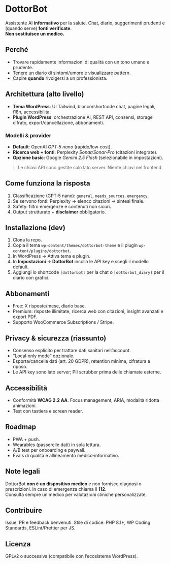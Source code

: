 # DottorBot

Assistente AI **informativo** per la salute. Chat, diario, suggerimenti prudenti e (quando serve) **fonti verificate**.  
**Non sostituisce un medico.**

## Perché
- Trovare rapidamente informazioni di qualità con un tono umano e prudente.
- Tenere un diario di sintomi/umore e visualizzare pattern.
- Capire **quando** rivolgersi a un professionista.

## Architettura (alto livello)
- **Tema WordPress**: UI Tailwind, blocco/shortcode chat, pagine legali, i18n, accessibilità.
- **Plugin WordPress**: orchestrazione AI, REST API, consensi, storage cifrato, export/cancellazione, abbonamenti.

### Modelli & provider
- **Default**: OpenAI *GPT‑5 nano* (rapido/low‑cost).  
- **Ricerca web + fonti**: Perplexity *Sonar/Sonar‑Pro* (citazioni integrate).  
- **Opzione basic**: Google *Gemini 2.5 Flash* (selezionabile in impostazioni).

> Le chiavi API sono gestite solo lato server. Niente chiavi nel frontend.

## Come funziona la risposta
1. Classificazione (GPT‑5 nano): `general`, `needs_sources`, `emergency`.  
2. Se servono fonti: Perplexity → elenco citazioni → sintesi finale.  
3. Safety: filtro emergenze e contenuti non sicuri.  
4. Output strutturato + **disclaimer** obbligatorio.

## Installazione (dev)
1. Clona la repo.  
2. Copia il tema `wp-content/themes/dottorbot-theme` e il plugin `wp-content/plugins/dottorbot`.  
3. In WordPress → Attiva tema e plugin.  
4. In **Impostazioni → DottorBot** incolla le API key e scegli il modello default.
5. Aggiungi lo shortcode `[dottorbot]` per la chat o `[dottorbot_diary]` per il diario con grafici.

## Abbonamenti
- Free: X risposte/mese, diario base.  
- Premium: risposte illimitate, ricerca web con citazioni, insight avanzati e export PDF.  
- Supporto WooCommerce Subscriptions / Stripe.

## Privacy & sicurezza (riassunto)
- Consenso esplicito per trattare dati sanitari nell’account.  
- “Local‑only mode” opzionale.  
- Esporta/cancella dati (art. 20 GDPR), retention minima, cifratura a riposo.  
- Le API key sono lato server; PII scrubber prima delle chiamate esterne.

## Accessibilità
- Conformità **WCAG 2.2 AA**. Focus management, ARIA, modalità ridotta animazioni.  
- Test con tastiera e screen reader.

## Roadmap
- PWA + push.  
- Wearables (passerelle dati) in sola lettura.  
- A/B test per onboarding e paywall.  
- Evals di qualità e allineamento medico‑informativo.

## Note legali
DottorBot **non è un dispositivo medico** e non fornisce diagnosi o prescrizioni. In caso di emergenza chiama il **112**.  
Consulta sempre un medico per valutazioni cliniche personalizzate.

## Contribuire
Issue, PR e feedback benvenuti. Stile di codice: PHP 8.1+, WP Coding Standards, ESLint/Prettier per JS.

## Licenza
GPLv2 o successiva (compatibile con l’ecosistema WordPress).
